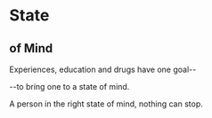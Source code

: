 # State

## of Mind

Experiences, education and drugs have one goal--

--to bring one to a state of mind.

A person in the right state of mind, nothing can stop.
